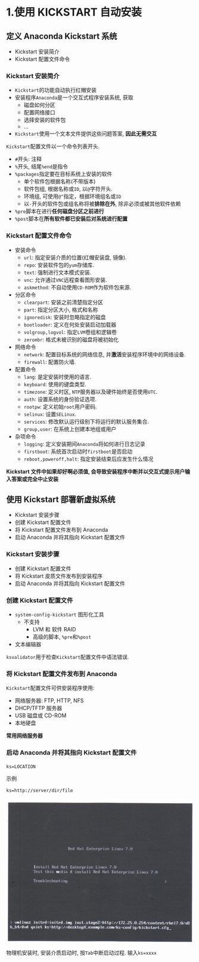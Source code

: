 # 1.使用 KICKSTART 自动安装

## 定义 Anaconda Kickstart 系统

* Kickstart 安装简介
* Kickstart 配置文件命令

### Kickstart 安装简介

* `Kickstart`的功能自动执行红帽安装
* 安装程序`Anaconda`是一个交互式程序安装系统, 获取
	* 磁盘如何分区
	* 配置网络接口
	* 选择安装的软件包
	* ...
* `Kickstart`使用一个文本文件提供这些问题答案, **因此无需交互**

`Kickstart`配置文件以一个命令列表开头.

* `#`开头: 注释
* `%`开头, 结尾`%end`是指令
* `%packages`指定要在目标系统上安装的软件
	* 单个软件包根据名称(不带版本)
	* 软件包组, 根据名称或`ID`, 以`@`字符开头.
	* 环境组, 可使用`@^`指定，根据环境组名或`ID`
	* 以`-`开头的软件包或组名称将被**排除在外**, 除非必须或被其他软件依赖
* `%pre`脚本在进行**任何磁盘分区之前进行**
* `%post`脚本在**所有软件都已安装后对系统进行配置**
  
### Kickstart 配置文件命令

* 安装命令
	* `url`: 指定安装介质的位置(红帽安装盘, 镜像).
	* `repo`: 安装软件包的`yum`存储库.
	* `text`: 强制进行文本模式安装.
	* `vnc`: 允许通过`VNC`远程查看图形安装.
	* `askmethod`: 不自动使用`CD-ROM`作为软件包来源.
* 分区命令
	* `clearpart`: 安装之前清楚指定分区
	* `part`: 指定分区大小, 格式和名称
	* `ignoredisk`: 安装时忽略指定的磁盘
	* `bootloader`: 定义在何处安装启动加载器
	* `volgroup,logvol`: 指定`LVM`卷组和逻辑卷
	* `zerombr`: 格式未被识别的磁盘将被初始化
* 网络命令
	* `network`: 配置目标系统的网络信息, 并**激活**安装程序环境中的网络设备.
	* `firewall`: 配置防火墙.
* 配置命令
	* `lang`: 是定安装时使用的语言.
	* `keyboard`: 使用的键盘类型.
	* `timezone`: 定义时区, `NTP`服务器以及硬件始终是否使用`UTC`.
	* `auth`: 设置系统的身份验证选项.
	* `rootpw`: 定义初始`root`用户密码.
	* `selinux`: 设置`SELinux`.
	* `services`: 修改默认运行级别下将运行的默认服务集合.
	* `group,user`: 在系统上创建本地组或用户
* 杂项命令
	* `logging`: 定义安装期间`Anaconda`将如何进行日志记录
	* `firstboot`: 系统首次启动时`firstboot`是否启动
	* `reboot,poweroff,halt`: 指定安装结束后应发生什么情况

**Kickstart 文件中如果却好啊必须值, 会导致安装程序中断并以交互式提示用户输入答案或完全中止安装**

## 使用 Kickstart 部署新虚拟系统

* Kickstart 安装步骤
* 创建 Kickstart 配置文件
* 将 Kickstart 配置文件发布到 Anaconda
* 启动 Anaconda 并将其指向 Kickstart 配置文件

### Kickstart 安装步骤

* 创建 Kickstart 配置文件
* 将 Kickstart 皮质文件发布到安装程序
* 启动 Anaconda 并将其指向 Kickstart 配置文件

### 创建 Kickstart 配置文件

* `system-config-kickstart` 图形化工具
	* 不支持
		* LVM 和 软件 RAID
		* 高级的脚本, `%pre`和`%post`
* 文本编辑器

`ksvalidator`用于检查`Kickstart`配置文件中语法错误.
 
### 将 Kickstart 配置文件发布到 Anaconda
 
`Kickstart`配置文件可供安装程序使用:

* 网络服务器: FTP, HTTP, NFS
* DHCP/TFTP 服务器
* USB 磁盘或 CD-ROM
* 本地硬盘

**常用网络服务器**

### 启动 Anaconda 并将其指向 Kickstart 配置文件

`ks=LOCATION`

示例

```
ks=http://server/dir/file
```

![](./img/01_01.png)

物理机安装时, 安装介质启动时, 按`Tab`中断启动过程. 输入`ks=xxxx`

 